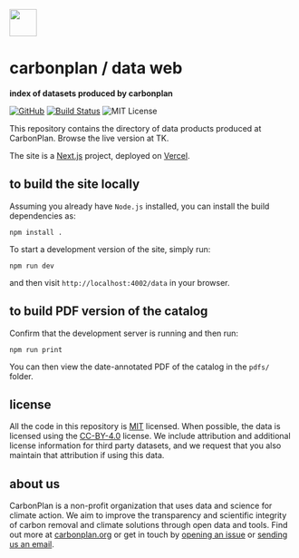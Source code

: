 <img
  src='https://carbonplan-assets.s3.amazonaws.com/monogram/dark-small.png'
  height='48'
/>

# carbonplan / data web

**index of datasets produced by carbonplan**

[![GitHub][github-badge]][github]
[![Build Status]][actions]
![MIT License][]

[github]: https://github.com/carbonplan/data-web
[github-badge]: https://badgen.net/badge/-/github?icon=github&label
[build status]: https://github.com/carbonplan/data-web/actions/workflows/main.yml/badge.svg
[actions]: https://github.com/carbonplan/data-web/actions/workflows/main.yaml
[mit license]: https://badgen.net/badge/license/MIT/blue

This repository contains the directory of data products produced at CarbonPlan. Browse the live version at TK.

The site is a [Next.js](https://nextjs.org/) project, deployed on [Vercel](https://vercel.com/).

## to build the site locally

Assuming you already have `Node.js` installed, you can install the build dependencies as:

```shell
npm install .
```

To start a development version of the site, simply run:

```shell
npm run dev
```

and then visit `http://localhost:4002/data` in your browser.

## to build PDF version of the catalog

Confirm that the development server is running and then run:

```shell
npm run print
```

You can then view the date-annotated PDF of the catalog in the `pdfs/` folder.

## license

All the code in this repository is [MIT](https://choosealicense.com/licenses/mit/) licensed. When possible, the data is licensed using the [CC-BY-4.0](https://choosealicense.com/licenses/cc-by-4.0/) license. We include attribution and additional license information for third party datasets, and we request that you also maintain that attribution if using this data.

## about us

CarbonPlan is a non-profit organization that uses data and science for climate action. We aim to improve the transparency and scientific integrity of carbon removal and climate solutions through open data and tools. Find out more at [carbonplan.org](https://carbonplan.org/) or get in touch by [opening an issue](https://github.com/carbonplan/data-web/issues/new) or [sending us an email](mailto:hello@carbonplan.org).
